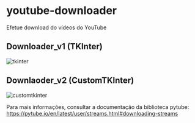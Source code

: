 # youtube-downloader
Efetue download do vídeos do YouTube

## Downloader_v1 (TKInter)
![tkinter](https://user-images.githubusercontent.com/5124353/217709976-0a6c6ca9-b298-42b7-b926-f7467553c37e.png)


## Downlaoder_v2 (CustomTKInter)
![customtkinter](https://user-images.githubusercontent.com/5124353/217710439-4617d389-94e9-4671-906e-fc34529e9007.png)



Para mais informações, consultar a documentação da biblioteca pytube:
https://pytube.io/en/latest/user/streams.html#downloading-streams 
